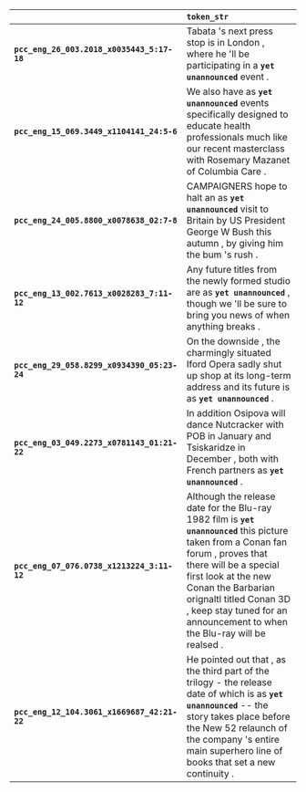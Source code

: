 |                                             | `token_str`                                                                                                                                                                                                                                                                                                    |
|:--------------------------------------------|:---------------------------------------------------------------------------------------------------------------------------------------------------------------------------------------------------------------------------------------------------------------------------------------------------------------|
| **`pcc_eng_26_003.2018_x0035443_5:17-18`**  | Tabata 's next press stop is in London , where he 'll be participating in a __``yet unannounced``__ event .                                                                                                                                                                                                    |
| **`pcc_eng_15_069.3449_x1104141_24:5-6`**   | We also have as __``yet unannounced``__ events specifically designed to educate health professionals much like our recent masterclass with Rosemary Mazanet of Columbia Care .                                                                                                                                 |
| **`pcc_eng_24_005.8800_x0078638_02:7-8`**   | CAMPAIGNERS hope to halt an as __``yet unannounced``__ visit to Britain by US President George W Bush this autumn , by giving him the bum 's rush .                                                                                                                                                            |
| **`pcc_eng_13_002.7613_x0028283_7:11-12`**  | Any future titles from the newly formed studio are as __``yet unannounced``__ , though we 'll be sure to bring you news of when anything breaks .                                                                                                                                                              |
| **`pcc_eng_29_058.8299_x0934390_05:23-24`** | On the downside , the charmingly situated Iford Opera sadly shut up shop at its long-term address and its future is as __``yet unannounced``__ .                                                                                                                                                               |
| **`pcc_eng_03_049.2273_x0781143_01:21-22`** | In addition Osipova will dance Nutcracker with POB in January and Tsiskaridze in December , both with French partners as __``yet unannounced``__ .                                                                                                                                                             |
| **`pcc_eng_07_076.0738_x1213224_3:11-12`**  | Although the release date for the Blu-ray 1982 film is __``yet unannounced``__ this picture taken from a Conan fan forum , proves that there will be a special first look at the new Conan the Barbarian orignaltl titled Conan 3D , keep stay tuned for an announcement to when the Blu-ray will be realsed . |
| **`pcc_eng_12_104.3061_x1669687_42:21-22`** | He pointed out that , as the third part of the trilogy - the release date of which is as __``yet unannounced``__ -- the story takes place before the New 52 relaunch of the company 's entire main superhero line of books that set a new continuity .                                                         |